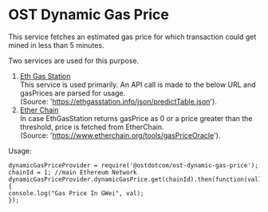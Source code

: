 # OST Dynamic Gas Price

This service fetches an estimated gas price for which transaction could get mined in less than 5 minutes.

Two services are used for this purpose. 
1. [Eth Gas Station](https://ethgasstation.info/)  
    This service is used primarily. An API call is made to the below URL and gasPrices are parsed for usage.  
    (Source: 'https://ethgasstation.info/json/predictTable.json').
2. [Ether Chain](https://www.etherchain.org/)  
    In case EthGasStation returns gasPrice as 0 or a price greater than the threshold, price is fetched from EtherChain.  
    (Source: 'https://www.etherchain.org/tools/gasPriceOracle').

Usage:

````
dynamicGasPriceProvider = require('@ostdotcom/ost-dynamic-gas-price');
chainId = 1; //main Ethereum Network
dynamicGasPriceProvider.dynamicGasPrice.get(chainId).then(function(val){
console.log("Gas Price In GWei", val);
});
````
